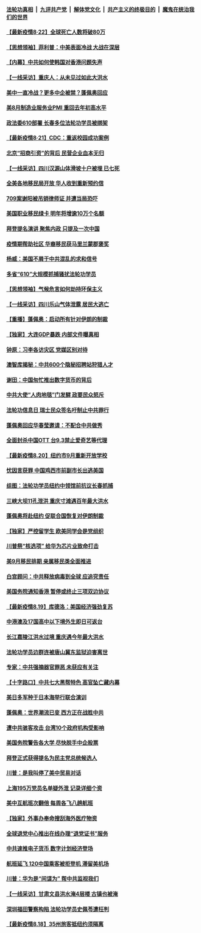 ####  [法轮功真相](../../../../basic/blob/master/README.md?t=08221703) &nbsp;|&nbsp; [九评共产党](../../../../9ping.md/blob/master/README.md?t=08221703) &nbsp;|&nbsp; [解体党文化](../../../../jtdwh.md/blob/master/README.md?t=08221703)  &nbsp;|&nbsp; [共产主义的终极目的](../../../../gczydzjmd.md/blob/master/README.md?t=08221703) &nbsp;|&nbsp; [魔鬼在统治我们的世界](../../../../mgztzwmdsj.md/blob/master/README.md?t=08221703) 

#### [【最新疫情8·22】全球死亡人数将破80万](../pages/nf4514/n12349445.md?t=08221703) 

#### [【思想领袖】菲利普：中美表面冷战 大战在深层](../pages/nf4514/n12236849.md?t=08221703) 

#### [【内幕】中共如何使韩国对香港问题失声](../pages/nf4514/n12318454.md?t=08221703) 

#### [【一线采访】重庆人：从未见过如此大洪水](../pages/nf4514/n12349138.md?t=08221703) 

#### [美中一直冷战？更多中企被禁？蓬佩奥回应](../pages/nf4514/n12348835.md?t=08221703) 

#### [美8月制造业服务业PMI 重回去年初高水平](../pages/nf4514/n12348804.md?t=08221703) 

#### [政法委610部署 长春多位法轮功学员被绑架](../pages/nf4514/n12346700.md?t=08221703) 

#### [【最新疫情8·21】CDC：重返校园成功案例](../pages/nf4514/n12347027.md?t=08221703) 

#### [北京“招商引资”的背后 民营企业血本无归](../pages/nf4514/n12348446.md?t=08221703) 

#### [【一线采访】四川汉源山体滑坡十户被埋 已七死](../pages/nf4514/n12347125.md?t=08221703) 

#### [全美各地移民局开放 华人收到重新预约信](../pages/nf4514/n12347169.md?t=08221703) 

#### [709案谢阳被吊销律师证 并遭当局恐吓](../pages/nf4514/n12347764.md?t=08221703) 

#### [美国职业移民绿卡 明年将增逾10万个名额](../pages/nf4514/n12347411.md?t=08221703) 

#### [拜登提名演讲 聚焦内政 只提及一次中国](../pages/nf4514/n12347070.md?t=08221703) 

#### [疫情期帮助社区 华裔移民获马里兰蒙郡褒奖](../pages/nf4514/n12345630.md?t=08221703) 

#### [杨威：美国不屑于中共混乱的求和信号](../pages/nf4514/n12347121.md?t=08221703) 

#### [多省“610”大规模抓捕骚扰法轮功学员](../pages/nf4514/n12346540.md?t=08221703) 

#### [【思想领袖】气候危言如何劫持环保主义](../pages/nf4514/n12344111.md?t=08221703) 

#### [【一线采访】四川乐山气体泄露 居民大逃亡](../pages/nf4514/n12346444.md?t=08221703) 

#### [【重播】蓬佩奥：启动所有针对伊朗的制裁](../pages/nf4514/n12345633.md?t=08221703) 

#### [【独家】大连GDP暴跌 内部文件曝真相](../pages/nf4514/n12341063.md?t=08221703) 

#### [钟原：习李各访灾区 党媒区别对待](../pages/nf4514/n12346112.md?t=08221703) 

#### [澳智库揭秘：中共600个隐秘招聘站狩猎人才](../pages/nf4514/n12346015.md?t=08221703) 

#### [谢田：中国匆忙推出数字货币的背后](../pages/nf4514/n12345500.md?t=08221703) 

#### [中共大使“人肉地毯”门发酵 政要民众怒斥](../pages/nf4514/n12345706.md?t=08221703) 

#### [法轮功信息日 瑞士民众签名吁制止中共罪行](../pages/nf4514/n12343211.md?t=08221703) 

#### [蓬佩奥回应华春莹邀请：不配合中共做秀](../pages/nf4514/n12345571.md?t=08221703) 

#### [全面封杀中国OTT 台9.3禁止爱奇艺等代理](../pages/nf4514/n12339865.md?t=08221703) 

#### [【最新疫情8.20】纽约市9月重新开放学校](../pages/nf4514/n12344118.md?t=08221703) 

#### [忧因言获罪 中国鸡西市前副市长出逃美国](../pages/nf4514/n12344501.md?t=08221703) 

#### [组图：法轮功学员纽约中领馆前抗议长春抓捕](../pages/nf4514/n12342571.md?t=08221703) 

#### [三峡大坝11孔泄洪 重庆寸滩遇百年最大洪水](../pages/nf4514/n12344248.md?t=08221703) 

#### [蓬佩奥将赴纽约 促联合国恢复对伊朗制裁](../pages/nf4514/n12344612.md?t=08221703) 

#### [【独家】严控留学生 欧美同学会是党组织](../pages/nf4514/n12330248.md?t=08221703) 

#### [川普祭“核选项” 给华为芯片业致命打击](../pages/nf4514/n12343377.md?t=08221703) 

#### [美9月移民排期 亲属移民类全面推进](../pages/nf4514/n12343912.md?t=08221703) 

#### [白宫顾问：中共释放病毒到全球 应追究责任](../pages/nf4514/n12343803.md?t=08221703) 

#### [美国务院通知香港 暂停或终止三项双边协议](../pages/nf4514/n12343493.md?t=08221703) 

#### [【最新疫情8.19】库德洛：美国经济强劲复苏](../pages/nf4514/n12341064.md?t=08221703) 

#### [中港澳及17国高中以下境外生即日可返台](../pages/nf4514/n12342701.md?t=08221703) 

#### [长江嘉陵江洪水过境 重庆遇今年最大洪水](../pages/nf4514/n12342562.md?t=08221703) 

#### [法轮功学员边群连被唐山冀东监狱迫害离世](../pages/nf4514/n12342395.md?t=08221703) 

#### [专家：中共强摘器官罪恶 未获应有关注](../pages/nf4514/n12342687.md?t=08221703) 

#### [【十字路口】中共七大黑帮特色 高官坠亡藏内幕](../pages/nf4514/n12341322.md?t=08221703) 

#### [美日多军种于日本海举行联合演训](../pages/nf4514/n12342465.md?t=08221703) 

#### [蓬佩奥：世界潮流已变 西方正在战胜中共](../pages/nf4514/n12342345.md?t=08221703) 

#### [遭中共骇客攻击 台湾10个政府机构受影响](../pages/nf4514/n12342135.md?t=08221703) 

#### [美国务院警告各大学 尽快脱手中企股票](../pages/nf4514/n12341791.md?t=08221703) 

#### [拜登正式获得提名为民主党总统候选人](../pages/nf4514/n12341732.md?t=08221703) 

#### [川普：是我叫停了美中贸易对话](../pages/nf4514/n12341182.md?t=08221703) 

#### [上海195万党员名单疑外泄 记录详细个资](../pages/nf4514/n12340991.md?t=08221703) 

#### [美中互航班次翻倍 每周各飞八趟航班](../pages/nf4514/n12341619.md?t=08221703) 

#### [【独家】外事办奉命搜刮海外医疗物资](../pages/nf4514/n12302020.md?t=08221703) 

#### [全球退党中心推出在线办理“退党证书”服务](../pages/nf4514/n12341202.md?t=08221703) 

#### [中共速推电子货币 数字计划经济登场](../pages/nf4514/n12341038.md?t=08221703) 

#### [航班延飞 120中国乘客被拒登机 滞留美机场](../pages/nf4514/n12340952.md?t=08221703) 

#### [川普：华为是“间谍为” 帮中共监视我们](../pages/nf4514/n12340693.md?t=08221703) 

#### [【一线采访】甘肃文县洪水淹4层楼 古镇也被淹](../pages/nf4514/n12340466.md?t=08221703) 

#### [深圳福田警察构陷 法轮功学员史佩苓遭枉判](../pages/nf4514/n12339902.md?t=08221703) 

#### [【最新疫情8.18】35州旅客抵纽约须隔离](../pages/nf4514/n12338709.md?t=08221703) 

